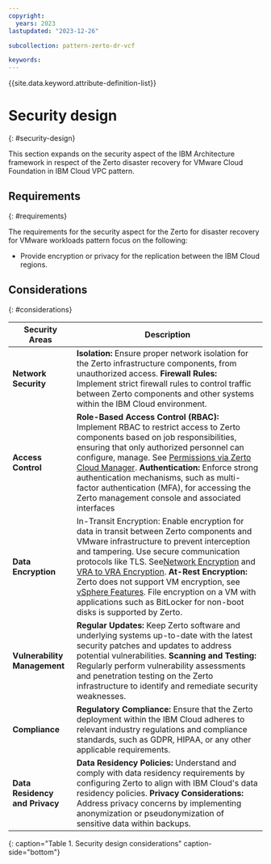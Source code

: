 ```yaml
---
copyright:
  years: 2023
lastupdated: "2023-12-26"

subcollection: pattern-zerto-dr-vcf

keywords:
---
```

{{site.data.keyword.attribute-definition-list}}

# Security design
{: #security-design}

This section expands on the security aspect of the IBM Architecture framework in respect of the Zerto disaster recovery for VMware Cloud Foundation in IBM Cloud VPC pattern.

## Requirements
{: #requirements}

The requirements for the security aspect for the Zerto for disaster recovery for VMware workloads pattern focus on the following:

- Provide encryption or privacy for the replication between the IBM Cloud regions.

## Considerations
{: #considerations}

| Security Areas                       | Description                                                                                                                                                                                                                                                                                                                                                                                                                                                                                                                                                                                                                                                                                                                             |
| ------------------------------------ | --------------------------------------------------------------------------------------------------------------------------------------------------------------------------------------------------------------------------------------------------------------------------------------------------------------------------------------------------------------------------------------------------------------------------------------------------------------------------------------------------------------------------------------------------------------------------------------------------------------------------------------------------------------------------------------------------------------------------------------- |
| **Network Security**           | **Isolation:** Ensure proper network isolation for the Zerto infrastructure components, from unauthorized access. **Firewall Rules:** Implement strict firewall rules to control traffic between Zerto components and other systems within the IBM Cloud environment.                                                                                                                                                                                                                                                                                                                                                                                                                                                       |
| **Access Control**             | **Role-Based Access Control (RBAC):** Implement RBAC to restrict access to Zerto components based on job responsibilities, ensuring that only authorized personnel can configure, manage. See [Permissions via Zerto Cloud Manager](https://help.zerto.com/bundle/Security.Hardening.HTML/page/Permissions_via_Zerto_Cloud_Manager.htm). **Authentication:** Enforce strong authentication mechanisms, such as multi-factor authentication (MFA), for accessing the Zerto management console and associated interfaces                                                                                                                                                                                                         |
| **Data Encryption**            | In-Transit Encryption: Enable encryption for data in transit between Zerto components and VMware infrastructure to prevent interception and tampering. Use secure communication protocols like TLS. See[Network Encryption](https://help.zerto.com/bundle/Security.Hardening.HTML/page/Network_Encryption.htm) and [VRA to VRA Encryption](https://help.zerto.com/bundle/Security.Hardening.HTML/page/Virtual_Replication_Appliance.htm#vra_to_vra_encryption). **At-Rest Encryption:** Zerto does not support VM encryption, see [vSphere Features](https://help.zerto.com/bundle/Operability.Matrix.HTML/page/VMware_vSphere.htm). File encryption on a VM with applications such as BitLocker for non-boot disks is supported by Zerto. |
| **Vulnerability Management**   | **Regular Updates:** Keep Zerto software and underlying systems up-to-date with the latest security patches and updates to address potential vulnerabilities. **Scanning and Testing:** Regularly perform vulnerability assessments and penetration testing on the Zerto infrastructure to identify and remediate security weaknesses.                                                                                                                                                                                                                                                                                                                                                                                      |
| **Compliance**                 | **Regulatory Compliance:** Ensure that the Zerto deployment within the IBM Cloud adheres to relevant industry regulations and compliance standards, such as GDPR, HIPAA, or any other applicable requirements.                                                                                                                                                                                                                                                                                                                                                                                                                                                                                                                    |
| **Data Residency and Privacy** | **Data Residency Policies:** Understand and comply with data residency requirements by configuring Zerto to align with IBM Cloud's data residency policies. **Privacy Considerations:** Address privacy concerns by implementing anonymization or pseudonymization of sensitive data within backups.                                                                                                                                                                                                                                                                                                                                                                                                                        |
{: caption="Table 1. Security design considerations" caption-side="bottom"}

